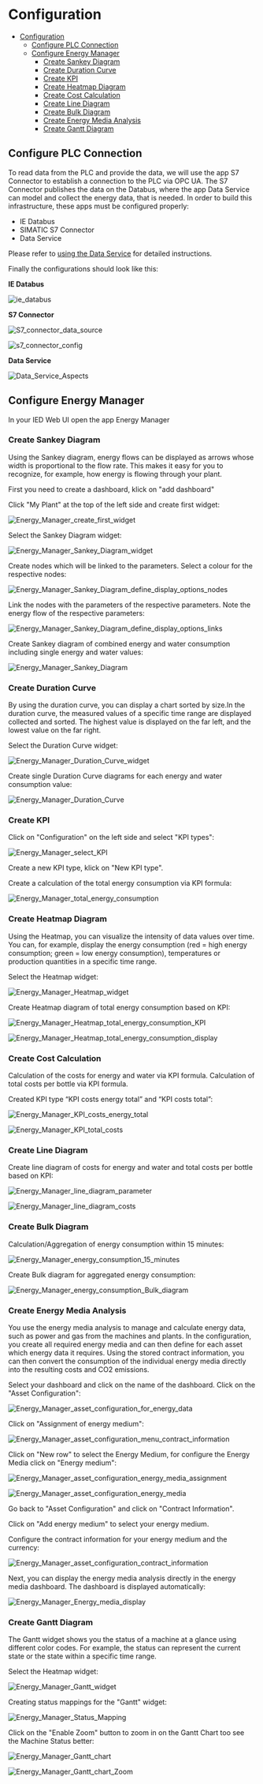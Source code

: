 # Configuration

- [Configuration](#configuration)
  - [Configure PLC Connection](#configure-plc-connection)
  - [Configure Energy Manager](#configure-energy-manager)
    - [Create Sankey Diagram](#create-sankey-diagram)
    - [Create Duration Curve](#create-duration-curve)
    - [Create KPI](#create-kpi)
    - [Create Heatmap Diagram](#create-heatmap-diagram)
    - [Create Cost Calculation](#create-cost-calculation)
    - [Create Line Diagram](#create-line-diagram)
    - [Create Bulk Diagram](#create-bulk-diagram)
    - [Create Energy Media Analysis](#create-energy-media-analysis)
    - [Create Gantt Diagram](#create-gantt-diagram)

## Configure PLC Connection

To read data from the PLC and provide the data, we will use the app S7 Connector to establish a connection to the PLC via OPC UA. The S7 Connector publishes the data on the Databus, where the app Data Service can model and collect the energy data, that is needed. In order to build this infrastructure, these apps must be configured properly:

- IE Databus
- SIMATIC S7 Connector
- Data Service

Please refer to [using the Data Service](https://github.com/industrial-edge/data-service) for detailed instructions.

Finally the configurations should look like this:

**IE Databus**

![ie_databus](graphics/IE_Databus.PNG)

**S7 Connector**

![S7_connector_data_source](graphics/S7_Connector_Data_Source.PNG)

![s7_connector_config](graphics/S7_Connector_Configuration.PNG)

**Data Service**

![Data_Service_Aspects](graphics/Data_Service_Data_Service_Variable.PNG)

## Configure Energy Manager

In your IED Web UI open the app Energy Manager

### Create Sankey Diagram

​Using the ​Sankey diagram​, energy flows can be displayed as arrows whose width is proportional to the flow rate. This makes it easy for you to recognize, for example, how energy is flowing through your plant.

First you need to create a dashboard, klick on "add dashboard"

Click "My Plant" at the top of the left side and create first widget:

![Energy_Manager_create_first_widget](graphics/Energy_Manager_create_first_widget.PNG)

Select the Sankey Diagram widget:

![Energy_Manager_Sankey_Diagram_widget](graphics/Energy_Manager_sankey_diagram_widget.PNG)

Create nodes which will be linked to the parameters. Select a colour for the respective nodes:

![Energy_Manager_Sankey_Diagram_define_display_options_nodes](graphics/Energy_Manager_sankey_diagram_define_display_options_nodes.PNG)

Link the nodes with the parameters of the respective parameters. Note the energy flow of the respective parameters:

![Energy_Manager_Sankey_Diagram_define_display_options_links](graphics/Energy_Manager_sankey_diagram_define_display_options_links.PNG)

Create Sankey diagram of combined energy and water consumption including single energy and water values:

![Energy_Manager_Sankey_Diagram](graphics/Energy_Manager_sankey_diagram.PNG)

### Create Duration Curve

​By using the ​duration curve​, you can display a chart sorted by size. ​In the ​duration curve​, the measured values of a specific time range are displayed collected and sorted. The highest value is displayed on the far left, and the lowest value on the far right.

Select the Duration Curve widget:

![Energy_Manager_Duration_Curve_widget](graphics/Energy_Manager_duration_curve_widget.PNG)

Create single Duration Curve diagrams for each energy and water consumption value:

![Energy_Manager_Duration_Curve](graphics/Energy_Manager_duration_curve.PNG)

### Create KPI

Click on "Configuration" on the left side and select "KPI types":

![Energy_Manager_select_KPI](graphics/Energy_Manager_select_KPI.PNG)

Create a new KPI type, klick on "New KPI type".

Create a calculation of the total energy consumption via KPI formula:

![Energy_Manager_total_energy_consumption](graphics/Energy_Manager_total_energy_consumption_KPI.PNG)

### Create Heatmap Diagram

​Using the ​Heatmap​, you can visualize the intensity of data values over time. You can, for example, display the energy consumption (red = high energy consumption; green = low energy consumption), temperatures or production quantities in a specific time range.

Select the Heatmap widget:

![Energy_Manager_Heatmap_widget](graphics/Energy_Manager_heatmap_widget.PNG)

Create Heatmap diagram of total energy consumption based on KPI:

![Energy_Manager_Heatmap_total_energy_consumption_KPI](graphics/Energy_Manager_Heatmap_KPI.PNG)

![Energy_Manager_Heatmap_total_energy_consumption_display](graphics/Energy_Manager_Heatmap_display.PNG)

### Create Cost Calculation

Calculation of the costs for energy and water via KPI formula. Calculation of total costs per bottle via KPI formula.

Created KPI type “KPI costs energy total” and “KPI costs total”:

![Energy_Manager_KPI_costs_energy_total](graphics/Energy_Manager_KPI_costs_energy_total.PNG)

![Energy_Manager_KPI_total_costs](graphics/Energy_Manager_KPI_total_costs.PNG)

### Create Line Diagram

Create line diagram of costs for energy and water and total costs per bottle based on KPI:

![Energy_Manager_line_diagram_parameter](graphics/Energy_Manager_line_diagram_parameter.PNG)

![Energy_Manager_line_diagram_costs](graphics/Energy_Manager_line_diagram_costs.PNG)

### Create Bulk Diagram

Calculation/Aggregation of energy consumption within 15 minutes:

![Energy_Manager_energy_consumption_15_minutes](graphics/Energy_Manager_energy_consumption_15_minutes.PNG)

Create Bulk diagram for aggregated energy consumption:

![Energy_Manager_energy_consumption_Bulk_diagram](graphics/Energy_Manager_energy_consumption_Bulk_diagram.PNG)

### Create Energy Media Analysis

​You use the energy media analysis to manage and calculate energy data, such as power and gas from the machines and plants. In the configuration, you create all required energy media and can then define for each asset which energy data it requires. Using the stored contract information, you can then convert the consumption of the individual energy media directly into the resulting costs and CO2 emissions.

Select your dashboard and click on the name of the dashboard. Click on the "Asset Configuration":

![Energy_Manager_asset_configuration_for_energy_data](graphics/Energy_Manager_asset_configuration_for_energy_data.PNG)

Click on "Assignment of energy medium":

![Energy_Manager_asset_configuration_menu_contract_information](graphics/Energy_Manager_asset_configuration_menu_contract_information.PNG)

Click on "New row" to select the Energy Medium, for configure the Energy Media click on "Energy medium":

![Energy_Manager_asset_configuration_energy_media_assignment](graphics/Energy_Manager_asset_configuration_energy_media_assignment.PNG)

![Energy_Manager_asset_configuration_energy_media](graphics/Energy_Manager_asset_configuration_energy_media.PNG)

Go back to "Asset Configuration" and click on "Contract Information".

Click on "Add energy medium" to select your energy medium.

Configure the contract information for your energy medium and the currency:

![Energy_Manager_asset_configuration_contract_information](graphics/Energy_Manager_asset_configuration_contract_information.PNG)

​Next, you can display the energy media analysis directly in the energy media dashboard. The dashboard is displayed automatically:

![Energy_Manager_Energy_media_display](graphics/Energy_Manager_Energy_media_display.PNG)

### Create Gantt Diagram

​The Gantt widget shows you the status of a machine at a glance using different color codes. For example, the status can represent the current state or the state within a specific time range.

Select the Heatmap widget:

![Energy_Manager_Gantt_widget](graphics/Energy_Manager_gantt_widget.PNG)

Creating status mappings for the "Gantt" widget:

![Energy_Manager_Status_Mapping](graphics/Energy_Manager_gantt_status_mapping.PNG)

Click on the "Enable Zoom" button to zoom in on the Gantt Chart too see the Machine Status better:

![Energy_Manager_Gantt_chart](graphics/Energy_Manager_gantt_chart.PNG)

![Energy_Manager_Gantt_chart_Zoom](graphics/Energy_Manager_gantt_chart_zoom.PNG)
